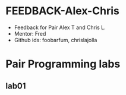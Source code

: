  
# FEEDBACK-Alex-Chris

* Feedback for Pair Alex T and Chris L.  
* Mentor: Fred
* Github ids:  foobarfum, chrislajolla


# Pair Programming labs

## lab01

